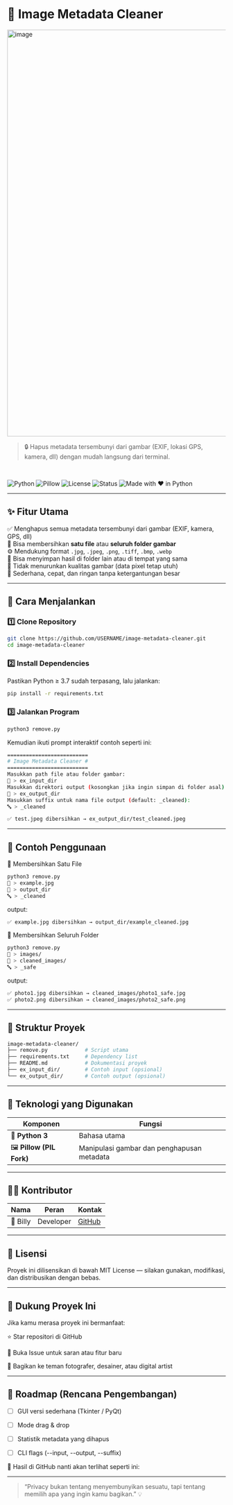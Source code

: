 # 🧹 Image Metadata Cleaner

<img width="2278" height="938" alt="image" src="https://github.com/user-attachments/assets/11addcee-c9c7-4e80-8860-91e76e183968" />

<br>

> 🔒 Hapus metadata tersembunyi dari gambar (EXIF, lokasi GPS, kamera, dll) dengan mudah langsung dari terminal.

<br>

![Python](https://img.shields.io/badge/Python-3.x-blue.svg)
![Pillow](https://img.shields.io/badge/Library-Pillow-green.svg)
![License](https://img.shields.io/badge/License-MIT-yellow.svg)
![Status](https://img.shields.io/badge/Status-Stable-success.svg)
![Made with ❤️ in Python](https://img.shields.io/badge/Made%20with-❤️%20in%20Python-red.svg)

---

## ✨ Fitur Utama

✅ Menghapus semua metadata tersembunyi dari gambar (EXIF, kamera, GPS, dll)  
📁 Bisa membersihkan **satu file** atau **seluruh folder gambar**  
⚙️ Mendukung format `.jpg`, `.jpeg`, `.png`, `.tiff`, `.bmp`, `.webp`  
💾 Bisa menyimpan hasil di folder lain atau di tempat yang sama  
🧠 Tidak menurunkan kualitas gambar (data pixel tetap utuh)  
🧩 Sederhana, cepat, dan ringan tanpa ketergantungan besar  

---

## 🚀 Cara Menjalankan

### 1️⃣ Clone Repository

```bash
git clone https://github.com/USERNAME/image-metadata-cleaner.git
cd image-metadata-cleaner
```

### 2️⃣ Install Dependencies

Pastikan Python ≥ 3.7 sudah terpasang, lalu jalankan:
```bash
pip install -r requirements.txt
```

### 3️⃣ Jalankan Program

```bash
python3 remove.py
```

Kemudian ikuti prompt interaktif contoh seperti ini:

```bash
==========================
# Image Metadata Cleaner #
==========================
Masukkan path file atau folder gambar:
📂 > ex_input_dir
Masukkan direktori output (kosongkan jika ingin simpan di folder asal):
📁 > ex_output_dir
Masukkan suffix untuk nama file output (default: _cleaned):
🔤 > _cleaned

✅ test.jpeg dibersihkan → ex_output_dir/test_cleaned.jpeg
```

---

## 🧠 Contoh Penggunaan

🔹 Membersihkan Satu File

```bash
python3 remove.py
📂 > example.jpg
📁 > output_dir
🔤 > _cleaned
```

output: 

```bash
✅ example.jpg dibersihkan → output_dir/example_cleaned.jpg
```

🔹 Membersihkan Seluruh Folder

```bash
python3 remove.py
📂 > images/
📁 > cleaned_images/
🔤 > _safe
```

output: 

```bash
✅ photo1.jpg dibersihkan → cleaned_images/photo1_safe.jpg
✅ photo2.png dibersihkan → cleaned_images/photo2_safe.png
```

---

## 🧩 Struktur Proyek

```bash
image-metadata-cleaner/
├── remove.py            # Script utama
├── requirements.txt     # Dependency list
├── README.md            # Dokumentasi proyek
├── ex_input_dir/        # Contoh input (opsional)
└── ex_output_dir/       # Contoh output (opsional)
```

---

## 🧰 Teknologi yang Digunakan
| Komponen                  | Fungsi                                     |
| ------------------------- | ------------------------------------------ |
| 🐍 **Python 3**           | Bahasa utama                               |
| 🖼️ **Pillow (PIL Fork)** | Manipulasi gambar dan penghapusan metadata |

---

## 🧑‍💻 Kontributor

| Nama    | Peran     | Kontak                                |
| ------- | --------- | ------------------------------------- |
| 🧠 Billy | Developer | [GitHub](https://github.com/0xbillyyy) |

---

## 🪪 Lisensi

Proyek ini dilisensikan di bawah MIT License — silakan gunakan, modifikasi, dan distribusikan dengan bebas.

---

## 🌟 Dukung Proyek Ini

Jika kamu merasa proyek ini bermanfaat:

⭐ Star repositori di GitHub

💬 Buka Issue untuk saran atau fitur baru

🔄 Bagikan ke teman fotografer, desainer, atau digital artist

---

## 🧭 Roadmap (Rencana Pengembangan)

 - [ ] GUI versi sederhana (Tkinter / PyQt)

 - [ ] Mode drag & drop

 - [ ] Statistik metadata yang dihapus

 - [ ] CLI flags (--input, --output, --suffix)

🔹 Hasil di GitHub nanti akan terlihat seperti ini:

---

> “Privacy bukan tentang menyembunyikan sesuatu, tapi tentang memilih apa yang ingin kamu bagikan.” 💡
